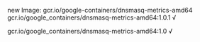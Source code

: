 new Image: gcr.io/google-containers/dnsmasq-metrics-amd64
gcr.io/google_containers/dnsmasq-metrics-amd64:1.0.1 √

gcr.io/google_containers/dnsmasq-metrics-amd64:1.0 √

